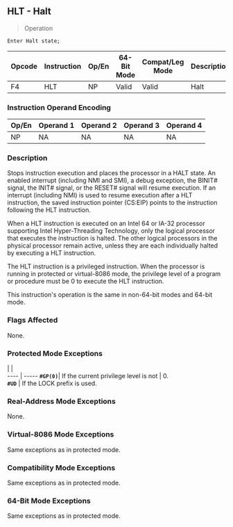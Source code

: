 ## HLT - Halt

> Operation

``` slim
Enter Halt state;

```

 Opcode| Instruction| Op/En| 64-Bit Mode| Compat/Leg Mode| Description
 ---  | --- | --- | --- | --- | ---
 F4    | HLT        | NP   | Valid      | Valid          | Halt       

### Instruction Operand Encoding
 Op/En| Operand 1| Operand 2| Operand 3| Operand 4
 ---  | --- | --- | --- | ---
 NP   | NA       | NA       | NA       | NA       

### Description
Stops instruction execution and places the processor in a HALT state. An enabled
interrupt (including NMI and SMI), a debug exception, the BINIT# signal, the
INIT# signal, or the RESET# signal will resume execution. If an interrupt (including
NMI) is used to resume execution after a HLT instruction, the saved instruction
pointer (CS:EIP) points to the instruction following the HLT instruction.

When a HLT instruction is executed on an Intel 64 or IA-32 processor supporting
Intel Hyper-Threading Technology, only the logical processor that executes the
instruction is halted. The other logical processors in the physical processor
remain active, unless they are each individually halted by executing a HLT instruction.

The HLT instruction is a privileged instruction. When the processor is running
in protected or virtual-8086 mode, the privilege level of a program or procedure
must be 0 to execute the HLT instruction.

This instruction's operation is the same in non-64-bit modes and 64-bit mode.



### Flags Affected
None.


### Protected Mode Exceptions
   | |  
---- | -----
 **``#GP(0)``**| If the current privilege level is not
       | 0.                                   
 **``#UD``**   | If the LOCK prefix is used.          

### Real-Address Mode Exceptions
None.


### Virtual-8086 Mode Exceptions
Same exceptions as in protected mode.


### Compatibility Mode Exceptions
Same exceptions as in protected mode.


### 64-Bit Mode Exceptions
Same exceptions as in protected mode.
